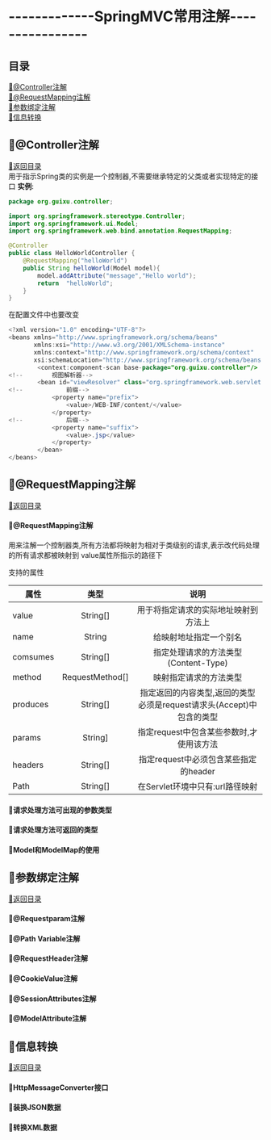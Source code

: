 # -------------SpringMVC常用注解----------------
<p id="title"></p>

## 目录
<a href="#p1">:chestnut:@Controller注解</a><br>
<a href="#p2">:chestnut:@RequestMapping注解</a><br>
<a href="#p3">:chestnut:参数绑定注解</a><br>
<a href="#p4">:chestnut:信息转换</a><br>

<p id="p1"></p>

## :ear_of_rice:@Controller注解
<a href="#title">:palm_tree:返回目录</a><br>
用于指示Spring类的实例是一个控制器,不需要继承特定的父类或者实现特定的接口
**实例**:
```Java
package org.guixu.controller;

import org.springframework.stereotype.Controller;
import org.springframework.ui.Model;
import org.springframework.web.bind.annotation.RequestMapping;

@Controller
public class HelloWorldController {
    @RequestMapping("helloWorld")
    public String helloWorld(Model model){
        model.addAttribute("message","Hello world");
        return  "helloWorld";
    }
}
```
在配置文件中也要改变
```Java
<?xml version="1.0" encoding="UTF-8"?>
<beans xmlns="http://www.springframework.org/schema/beans"
       xmlns:xsi="http://www.w3.org/2001/XMLSchema-instance"
       xmlns:context="http://www.springframework.org/schema/context"
       xsi:schemaLocation="http://www.springframework.org/schema/beans http://www.springframework.org/schema/beans/spring-beans.xsd http://www.springframework.org/schema/context http://www.springframework.org/schema/context/spring-context.xsd">
        <context:component-scan base-package="org.guixu.controller"/>
<!--        视图解析器-->
        <bean id="viewResolver" class="org.springframework.web.servlet.view.InternalResourceViewResolver">
<!--            前缀-->
            <property name="prefix">
                <value>/WEB-INF/content/</value>
            </property>
<!--            后缀-->
            <property name="suffix">
                <value>.jsp</value>
            </property>
        </bean>
</beans>
```
<p id="p2"></p>

## :ear_of_rice:@RequestMapping注解
<a href="#title">:palm_tree:返回目录</a><br>
#### :herb:@RequestMapping注解
用来注解一个控制器类,所有方法都将映射为相对于类级别的请求,表示改代码处理的所有请求都被映射到 value属性所指示的路径下

支持的属性

属性|类型|说明
---|:--:|:--:
value|String[]|用于将指定请求的实际地址映射到方法上
name|String|给映射地址指定一个别名
comsumes|String[]|指定处理请求的方法类型(Content-Type)
method|RequestMethod[]|映射指定请求的方法类型
produces|String[]|指定返回的内容类型,返回的类型必须是request请求头(Accept)中包含的类型
params|String]|指定request中包含某些参数时,才使用该方法
headers|String[]|指定request中必须包含某些指定的header
Path|String[]|在Servlet环境中只有:url路径映射

#### :herb:请求处理方法可出现的参数类型
#### :herb:请求处理方法可返回的类型
#### :herb:Model和ModelMap的使用
<p id="p3"></p>

## :ear_of_rice:参数绑定注解
<a href="#title">:palm_tree:返回目录</a><br>
#### :herb:@Requestparam注解
#### :herb:@Path Variable注解
#### :herb:@RequestHeader注解
#### :herb:@CookieValue注解
#### :herb:@SessionAttributes注解
#### :herb:@ModelAttribute注解
<p id="p4"></p>

## :ear_of_rice:信息转换
<a href="#title">:palm_tree:返回目录</a><br>
#### :herb:HttpMessageConverter接口
#### :herb:装换JSON数据
#### :herb:转换XML数据
